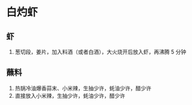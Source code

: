 # 白灼虾

## 虾

1. 葱切段，姜片，加入料酒（或者白酒），大火烧开后放入虾，再沸腾 5 分钟

## 蘸料

1. 热锅冷油爆香蒜末、小米辣，生抽少许，蚝油少许，醋少许
2. 直接放入小米辣，生抽少许，蚝油少许，醋少许
